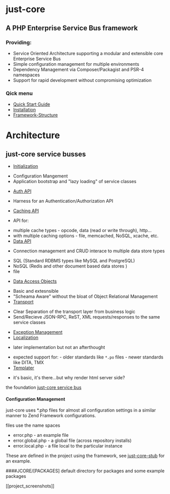 # just-core

## A PHP Enterprise Service Bus framework

### Providing:
* Service Oriented Architecture supporting a modular and extensible core Enterprise Service Bus
* Simple configuration management for multiple environments
* Dependency Management via Composer/Packagist and PSR-4 namespaces
* Support for rapid development without compromising optimization 

### Qick menu
* [Quick Start Guide](https://github.com/CHGLongStone/just-core/wiki/QuickStart)
* [Installation](https://github.com/CHGLongStone/just-core-stub/wiki/Project-Installation)
* [Framework-Structure](https://github.com/CHGLongStone/just-core/wiki/Framework-Structure)



# Architecture

## just-core service busses
 * [Initialization](https://github.com/CHGLongStone/just-core/wiki/Load)
  - Configuration Mangement
  - Application bootstrap and "lazy loading" of service classes
 * [Auth API](https://github.com/CHGLongStone/just-core/wiki/AUTH)
  - Harness for an Authentication/Authorization API 
 * [Caching API](https://github.com/CHGLongStone/just-core/wiki/Cache) 
  - API for:
   * multiple cache types 
    - opcode, data (read or write through), http...
   * with multiple caching options
    - file, memcached, NoSQL, xcache, etc.
 * [Data API](https://github.com/CHGLongStone/just-core/wiki/Data-layer) 
  - Connection management and CRUD interace to multiple data store types
   * SQL (Standard RDBMS types like MySQL and PostgreSQL)
   * NoSQL (Redis and other document based data stores )
   * file
  - [Data Access Objects](https://github.com/CHGLongStone/just-core/wiki/DAO)
   * Basic and extesnsible 
   * "Scheama Aware" without the bloat of Object Relational Management
 * [Transport](https://github.com/CHGLongStone/just-core/wiki/Transport)
  - Clear Separation of the transport layer from business logic
  - Send/Recieve JSON-RPC, ReST, XML requests/responses to the same service classes
 * [Exception Management](https://github.com/CHGLongStone/just-core/wiki/Exception)
 * [Localization](https://github.com/CHGLongStone/just-core/wiki/Localization) 
  - later implementation but not an afterthought
   * expected support for: 
    - older standards like `*.po` files
    - newer standards like DITA, TMX 
 * [Templater]()
  - it's basic, it's there...but why render html server side?

 
the foundation [just-core service bus](https://github.com/CHGLongStone/just-core/wiki/just-core-service-bus)







#### Configuration Management
just-core uses *.php files for almost all configuration settings in a similar manner to Zend Framework configurations. 

files use the name spaces

* error.php - an example file
* error.global.php - a global file (across repository installs)
* error.local.php - a file local to the particular instance
 
These are defined in the project using the framework, see [just-core-stub](https://github.com/CHGLongStone/just-core-stub) for an example.






####JCORE/[PACKAGES]
default directory for packages and some example packages 





[[project_screenshots]]

